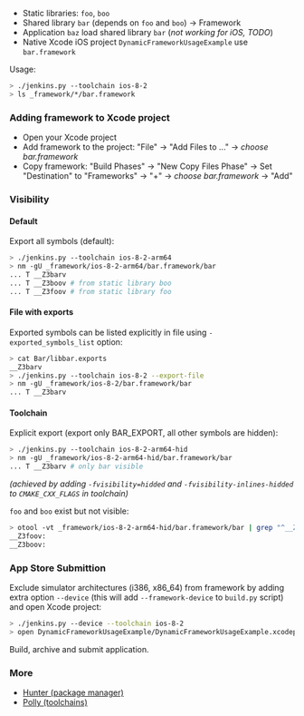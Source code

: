 * Static libraries: `foo`, `boo`
* Shared library `bar` (depends on `foo` and `boo`) -> Framework
* Application `baz` load shared library `bar` (*not working for iOS, TODO*)
* Native Xcode iOS project `DynamicFrameworkUsageExample` use `bar.framework`

Usage:
```bash
> ./jenkins.py --toolchain ios-8-2
> ls _framework/*/bar.framework
```

### Adding framework to Xcode project

* Open your Xcode project
* Add framework to the project: "File" -> "Add Files to ..." -> *choose bar.framework*
* Copy framework: "Build Phases" -> "New Copy Files Phase" -> Set "Destination" to "Frameworks" -> "+" -> *choose bar.framework* -> "Add"

### Visibility

#### Default

Export all symbols (default):

```bash
> ./jenkins.py --toolchain ios-8-2-arm64
> nm -gU _framework/ios-8-2-arm64/bar.framework/bar
... T __Z3barv
... T __Z3boov # from static library boo
... T __Z3foov # from static library foo
```

#### File with exports

Exported symbols can be listed explicitly in file using `-exported_symbols_list` option:

```bash
> cat Bar/libbar.exports
__Z3barv
> ./jenkins.py --toolchain ios-8-2 --export-file
> nm -gU _framework/ios-8-2/bar.framework/bar
... T __Z3barv
```

#### Toolchain

Explicit export (export only BAR_EXPORT, all other symbols are hidden):

```bash
> ./jenkins.py --toolchain ios-8-2-arm64-hid
> nm -gU _framework/ios-8-2-arm64-hid/bar.framework/bar
... T __Z3barv # only bar visible
```

*(achieved by adding `-fvisibility=hidded` and `-fvisibility-inlines-hidded` to `CMAKE_CXX_FLAGS` in toolchain)*

`foo` and `boo` exist but not visible:
```bash
> otool -vt _framework/ios-8-2-arm64-hid/bar.framework/bar | grep "^__Z3\(foo\|boo\)"
__Z3foov:
__Z3boov:
```

### App Store Submittion

Exclude simulator architectures (i386, x86_64) from framework by adding extra option `--device` (this will add `--framework-device` to `build.py` script) and open Xcode project:

```bash
> ./jenkins.py --device --toolchain ios-8-2
> open DynamicFrameworkUsageExample/DynamicFrameworkUsageExample.xcodeproj
```

Build, archive and submit application.

### More

* [Hunter (package manager)](https://github.com/ruslo/hunter)
* [Polly (toolchains)](https://github.com/ruslo/polly)
